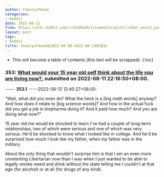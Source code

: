 ```yaml
---
author: theoryofdoom
categories:
- Reddit
date: 2022-08-11
from: https://old.reddit.com/r/AskReddit/comments/wlshrl/what_would_your_15_year_old_self_think_about_the/
layout: post
tags:
- Reddit
title: theoryofdoom在2022-08-08~2022-08-14的言论
---
```


* This will become a table of contents (this text will be scrapped).
{:toc}

### 353: [What would your 15 year old self think about the life you are living now?](https://old.reddit.com/r/AskReddit/comments/wlshrl/what_would_your_15_year_old_self_think_about_the/), submitted on 2022-08-11 22:16:50+08:00.

----- __353.1__ -----2022-08-12 12:40:27+08:00:

"Wait, what did you even do?  What the heck is a [big math words] anyway?  And how does it relate to [big science words]?  And how in the actual fuck did you get a job in biopharma doing it?  And it paid how much?  And you are doing what now?"

15 year old me would be shocked to learn I've had a couple of long-term relationships, two of which were serious and one of which was very serious.  He'd be shocked to know what I looked like in college.  And he'd be surprised how much I look like my father, when my father was in the military. 

About the only thing that wouldn't surprise him is that I am an even more unrelenting Libertarian now than I was when I just wanted to be able to legally smoke weed and drink without the state telling me I couldn't at that age (for alcohol) or at all (for drugs of any kind).

